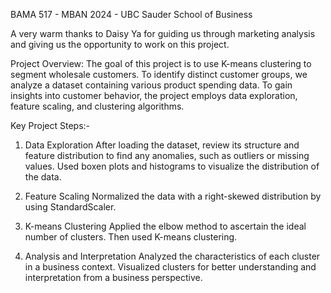 BAMA 517 - MBAN 2024 - UBC Sauder School of Business

A very warm thanks to Daisy Ya for guiding us through marketing analysis and giving us the opportunity to work on this project.

Project Overview:
The goal of this project is to use K-means clustering to segment wholesale customers. To identify distinct customer groups, we analyze a dataset containing various product spending data. To gain insights into customer behavior, the project employs data exploration, feature scaling, and clustering algorithms.

Key Project Steps:-

1. Data Exploration
After loading the dataset, review its structure and feature distribution to find any anomalies, such as outliers or missing values.
Used boxen plots and histograms to visualize the distribution of the data.

2. Feature Scaling
Normalized the data with a right-skewed distribution by using StandardScaler.

3. K-means Clustering
Applied the elbow method to ascertain the ideal number of clusters.
Then used K-means clustering.

4. Analysis and Interpretation
Analyzed the characteristics of each cluster in a business context.
Visualized clusters for better understanding and interpretation from a business perspective.
